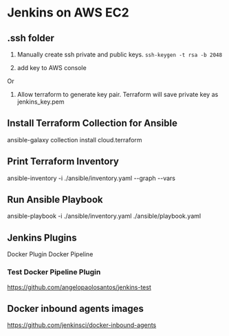 # Jenkins on AWS EC2

## .ssh folder
1. Manually create ssh private and public keys.
`ssh-keygen -t rsa -b 2048` 

2. add key to AWS console

Or

1. Allow terraform to generate key pair. Terraform will save private key as jenkins_key.pem

## Install Terraform Collection for Ansible
ansible-galaxy collection install cloud.terraform

## Print Terraform Inventory
ansible-inventory -i ./ansible/inventory.yaml --graph --vars

## Run Ansible Playbook
ansible-playbook -i ./ansible/inventory.yaml ./ansible/playbook.yaml

## Jenkins Plugins
Docker Plugin
Docker Pipeline

### Test Docker Pipeline Plugin
https://github.com/angelopaolosantos/jenkins-test

## Docker inbound agents images
https://github.com/jenkinsci/docker-inbound-agents